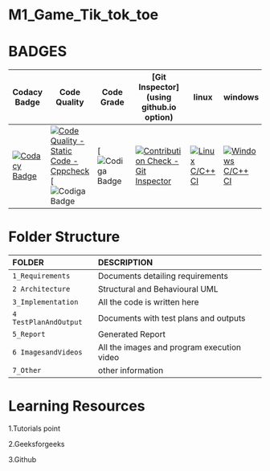 # M1_Game_Tik_tok_toe



# BADGES
| Codacy Badge | Code Quality | Code Grade |[Git Inspector](using github.io option)|linux|windows
|---------------|--------------|------------|---------------------------------------|-----|--------
[![Codacy Badge](https://app.codacy.com/project/badge/Grade/68178144d1694e87a670f4f57a0138a0)](https://www.codacy.com/gh/tlnsnani/M1_Game_Tick_Tak_Toe/dashboard?utm_source=github.com&amp;utm_medium=referral&amp;utm_content=tlnsnani/M1_Game_Tick_Tak_Toe&amp;utm_campaign=Badge_Grade)|[![Code Quality - Static Code - Cppcheck](https://github.com/tlnsnani/M1_Game_Tick_Tak_Toe/actions/workflows/c-cpp.yml/badge.svg)](https://github.com/tlnsnani/M1_Game_Tick_Tak_Toe/actions/workflows/c-cpp.yml)[![Codiga Badge](https://api.codiga.io/project/29976/score/svg)|[![Codiga Badge](https://api.codiga.io/project/29976/status/svg)|[![Contribution Check - Git Inspector](https://github.com/tlnsnani/M1_Game_Tick_Tak_Toe/actions/workflows/gitinspector.yml/badge.svg)](https://github.com/tlnsnani/M1_Game_Tick_Tak_Toe/actions/workflows/gitinspector.yml)|[![Linux C/C++ CI](https://github.com/tlnsnani/M1_Game_Tick_Tak_Toe/actions/workflows/linux.yml/badge.svg)](https://github.com/tlnsnani/M1_Game_Tick_Tak_Toe/actions/workflows/linux.yml)|[![Windows C/C++ CI](https://github.com/tlnsnani/M1_Game_Tick_Tak_Toe/actions/workflows/windows.yml/badge.svg)](https://github.com/tlnsnani/M1_Game_Tick_Tak_Toe/actions/workflows/windows.yml)





# Folder Structure
|FOLDER|DESCRIPTION|
|:-----|:----------|
|`1_Requirements`|Documents detailing requirements|
|`2 Architecture`|Structural and Behavioural UML|
|`3_Implementation`|All the code is written here|
|`4 TestPlanAndOutput`|Documents with test plans and outputs|
|`5_Report`|Generated Report|
|`6 ImagesandVideos`|All the images and program execution video|
|`7_Other`|other information|





# Learning Resources
1.Tutorials point

2.Geeksforgeeks

3.Github
